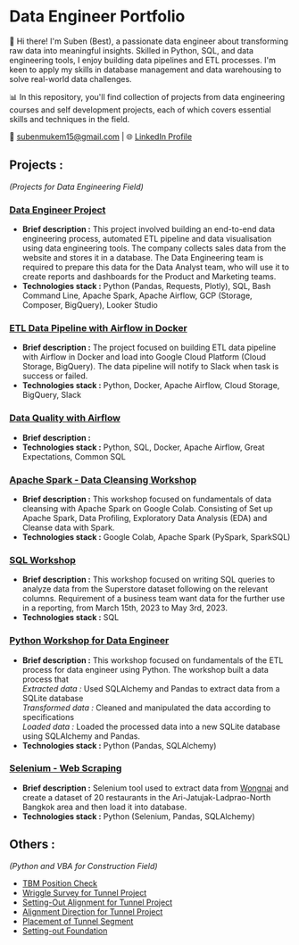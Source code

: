 # Data Engineer Portfolio
👋 Hi there! I'm Suben (Best), a passionate data engineer about transforming raw data into meaningful insights. Skilled in Python, SQL, and data engineering tools, I enjoy building data pipelines and ETL processes. I'm keen to apply my skills in database management and data warehousing to solve real-world data challenges.

📊 In this repository, you'll find collection of projects from data engineering courses and self development projects, each of which covers essential skills and techniques in the field.

📧 subenmukem15@gmail.com | 🌐 [LinkedIn Profile](https://www.linkedin.com/in/suben-mukem/) 

## Projects :
_(Projects for Data Engineering Field)_
### [Data Engineer Project](https://github.com/suben-mk/Data-Engineer-Project-R2DE)
  * **Brief description :** This project involved building an end-to-end data engineering process, automated ETL pipeline and data visualisation using data engineering tools. The company collects sales data from the website and stores it in a database. The Data Engineering team is required to prepare this data for the Data Analyst team, who will use it to create reports and dashboards for the Product and Marketing teams.
  * **Technologies stack :** Python (Pandas, Requests, Plotly), SQL, Bash Command Line, Apache Spark, Apache Airflow, GCP (Storage, Composer, BigQuery), Looker Studio

### [ETL Data Pipeline with Airflow in Docker](https://github.com/suben-mk/etl-pipeline-with-airflow-in-docker)
  * **Brief description :** The project focused on building ETL data pipeline with Airflow in Docker and load into Google Cloud Platform (Cloud Storage, BigQuery). The data pipeline will notify to Slack when task is success or failed. 
  * **Technologies stack :** Python, Docker, Apache Airflow, Cloud Storage, BigQuery, Slack

### [Data Quality with Airflow](https://github.com/suben-mk/data-quality-with-airflow)
  * **Brief description :** 
  * **Technologies stack :** Python, SQL, Docker, Apache Airflow, Great Expectations, Common SQL

### [Apache Spark - Data Cleansing Workshop](https://github.com/suben-mk/Apache-Spark-Data-Cleansing-R2DE)
  * **Brief description :** This workshop focused on fundamentals of data cleansing with Apache Spark on Google Colab. Consisting of Set up Apache Spark, Data Profiling, Exploratory Data Analysis (EDA) and Cleanse data with Spark.
  * **Technologies stack :** Google Colab, Apache Spark (PySpark, SparkSQL)

### [SQL Workshop](https://github.com/suben-mk/SQL-Workshop-DataTH)
  * **Brief description :** This workshop focused on writing SQL queries to analyze data from the Superstore dataset following on the relevant columns. Requirement of a business team want data for the further use in a reporting, from March 15th, 2023 to May 3rd, 2023.
  * **Technologies stack :** SQL

### [Python Workshop for Data Engineer](https://github.com/suben-mk/Python-Workshop-DataTH)
  * **Brief description :** This workshop focused on fundamentals of the ETL process for data engineer using Python. The workshop built a data process that\
    _Extracted data :_ Used SQLAlchemy and Pandas to extract data from a SQLite database\
    _Transformed data :_ Cleaned and manipulated the data according to specifications\
    _Loaded data :_ Loaded the processed data into a new SQLite database using SQLAlchemy and Pandas.
  * **Technologies stack :** Python (Pandas, SQLAlchemy)

### [Selenium - Web Scraping](https://github.com/suben-mk/Selenium-Web-Scraping)
  * **Brief description :** Selenium tool used to extract data from [Wongnai](https://www.wongnai.com/collections/line-man-wongnai-users-choice-2024-%E0%B8%A3%E0%B9%89%E0%B8%B2%E0%B8%99%E0%B8%AD%E0%B8%B2%E0%B8%AB%E0%B8%B2%E0%B8%A3%E0%B8%AD%E0%B8%B2%E0%B8%A3%E0%B8%B5%E0%B8%A2%E0%B9%8C-%E0%B8%88%E0%B8%95%E0%B8%B8%E0%B8%88%E0%B8%B1%E0%B8%81%E0%B8%A3-%E0%B8%A5%E0%B8%B2%E0%B8%94%E0%B8%9E%E0%B8%A3%E0%B9%89%E0%B8%B2%E0%B8%A7-%E0%B8%81%E0%B8%A3%E0%B8%B8%E0%B8%87%E0%B9%80%E0%B8%97%E0%B8%9E%E0%B8%AF-%E0%B8%95%E0%B8%AD%E0%B8%99%E0%B8%9A%E0%B8%99)
and create a dataset of 20 restaurants in the Ari-Jatujak-Ladprao-North Bangkok area and then load it into database.
  * **Technologies stack :** Python (Selenium, Pandas, SQLAlchemy)

## Others :
_(Python and VBA for Construction Field)_
* [TBM Position Check](https://github.com/suben-mk/TBM-Position-Check-EzanGuidance-System)
* [Wriggle Survey for Tunnel Project](https://github.com/suben-mk/Wriggle-Survey-for-Tunnel-Project)
* [Setting-Out Alignment for Tunnel Project](https://github.com/suben-mk/Setting-Out-Alignment-for-Tunnel-Project)
* [Alignment Direction for Tunnel Project](https://github.com/suben-mk/Alignment-Direction-for-Tunnel-Project)
* [Placement of Tunnel Segment](https://github.com/suben-mk/Placement-of-Tunnel-Segment)
* [Setting-out Foundation](https://github.com/suben-mk/Setting-out-Foundation)
